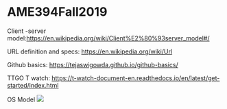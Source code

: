 # AME394Fall2019

Client -server model:https://en.wikipedia.org/wiki/Client%E2%80%93server_model#/

URL definition and specs: https://en.wikipedia.org/wiki/Url

Github basics: https://tejaswigowda.github.io/github-basics/


TTGO T watch: https://t-watch-document-en.readthedocs.io/en/latest/get-started/index.html


OS Model
<image src='https://blogs.bmc.com/wp-content/uploads/2018/06/osi-model-7-layers-804x1024.png'>
